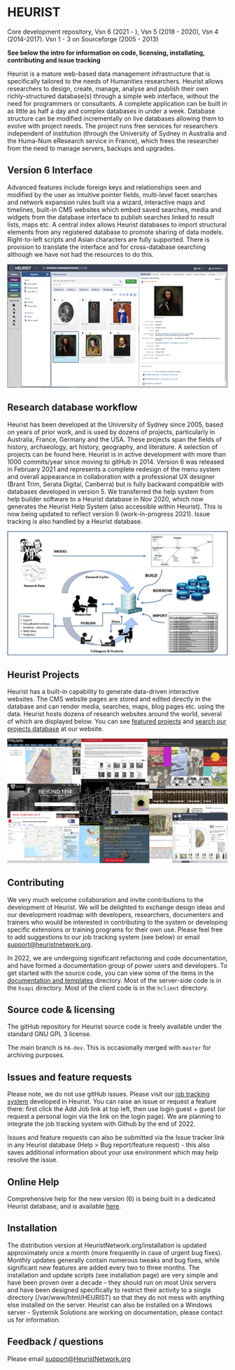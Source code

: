 # HEURIST

Core development repository, Vsn 6 (2021 - ), Vsn 5 (2018 - 2020), Vsn 4 (2014-2017). Vsn 1 - 3 on Sourceforge (2005 - 2013)

**See below the intro for information on code, licensing, installating, contributing and issue tracking**

Heurist is a mature web-based data management infrastructure that is specifically tailored to the needs of Humanities researchers. Heurist allows researchers to design, create, manage, analyse and publish their own richly-structured database(s) through a simple web interface, without the need for programmers or consultants. A complete application can be built in as little as half a day and complex databases in under a week. Database structure can be modified incrementally on live databases allowing them to evolve with project needs. The project runs free services for researchers independent of institution (through the University of Sydney in Australia and the Huma-Num eResearch service in France), which frees the researcher from the need to manage servers, backups and upgrades.

## Version 6 Interface


Advanced features include foreign keys and relationships seen and modified by the user as intuitive pointer fields, multi-level facet searches and network expansion rules built via a wizard, interactive maps and timelines, built-in CMS websites which embed saved searches, media and widgets from the database interface to publish searches linked to result lists, maps etc. A central index allows Heurist databases to import structural elements from any registered database to promote sharing of data models. Right-to-left scripts and Asian characters are fully supported. There is provision to translate the interface and for cross-database searching although we have not had the resources to do this.

![Main Interface Vsn 6](/documentation_and_templates/assets/main%20interface%20v6.jpg "Main Interface Vsn 6")

## Research database workflow

Heurist has been developed at the University of Sydney since 2005, based on years of prior work, and is used by dozens of projects, particularly in Australia, France, Germany and the USA. These projects span the fields of history, archaeology, art history, geography, and literature. A selection of projects can be found here.
Heurist is in active development with more than 1000 commits/year since moving to gitHub in 2014. Version 6 was released in February 2021 and represents a complete redesign of the menu system and overall appearance in collaboration with a professional UX designer (Brant Trim, Serata Digital, Canberra) but is fully backward compatible with databases developed in version 5.
We transferred the help system from help builder software to a Heurist database in Nov 2020, which now generates the Heurist Help System (also accessible within Heurist). This is now being updated to reflect version 6 (work-in-progress 2021). Issue tracking is also handled by a Heurist database. 

![Model and Build](/documentation_and_templates/assets/model%20and%20build.jpg "Model and Build")

## Heurist Projects

Heurist has a built-in capability to generate data-driven interactive websites. The CMS website pages are stored and edited directly in the database and can render media, searches, maps, blog pages etc. using the data. Heurist hosts dozens of research websites around the world, several of which are displayed below. You can see [featured projects](https://heuristnetwork.org/featured-projects) and [search our projects database](https://heuristnetwork.org/projects-search) at our website.

![Projects Collage](/documentation_and_templates/assets/project_thumbnail_collage.png "Projects Collage")


## Contributing

We very much welcome collaboration and invite contributions to the development of Heurist. We will be delighted to exchange design ideas and our development roadmap with developers, researchers, documenters and trainers who would be interested in contributing to the system or developing specific extensions or training programs for their own use. Please feel free to add suggestions to our job tracking system (see below) or email support@heuristnetwork.org.

In 2022, we are undergoing significant refactoring and code documentation, and have formed a documentation group of power users and developers. To get started with the source code, you can view some of the items in the [documentation and templates](/documentation_and_templates/) directory. Most of the server-side code is in the `hsapi` directory. Most of the client code is in the `hclient` directory.

## Source code & licensing

The gitHub repository for Heurist source code is freely available under the standard GNU GPL 3 license.

The main branch is `h6-dev`. This is occasionally merged with `master` for archiving purposes.

## Issues and feature requests

Please note, we do not use gitHub issues. Please visit our [job tracking system](https://heuristplus.sydney.edu.au/heurist/?db=Heurist_Job_Tracker&website) developed in Heurist. You can raise an issue or request a feature there: first click the Add Job link at top left, then use login guest + guest (or request a personal login via the link on the login page). We are planning to integrate the job tracking system with Github by the end of 2022.

Issues and feature requests can also be submitted via the Issue tracker link in any Heurist database (Help > Bug report/feature request) - this also saves additional information about your use environment which may help resolve the issue.

## Online Help

Comprehensive help for the new version (6) is being built in a dedicated Heurist database, and is available [here](https://heuristplus.sydney.edu.au/heurist/?db=Heurist_Help_System&website).

## Installation

The distribution version at HeuristNetwork.org/installation is updated approximately once a month (more frequently in case of urgent bug fixes). Monthly updates generally contain numerous tweaks and bug fixes, while significant new features are added every two to three months. 
The installation and update scripts (see installation page) are very simple and have been proven over a decade - they should run on most Unix servers and have been designed specifically to restrict their activity to a single directory (/var/www/html/HEURIST) so that they do not mess with anything else installed on the server.
Heurist can also be installed on a Windows server - Systemik Solutions are working on documentation, please contact us for information.

## Feedback / questions

Please email support@HeuristNetwork.org

